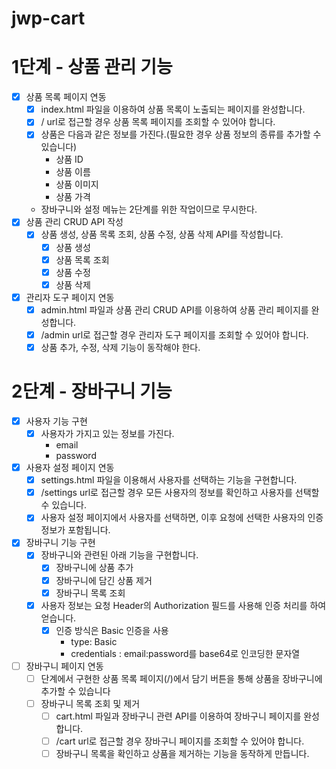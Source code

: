 # jwp-cart

# 1단계 - 상품 관리 기능

* [x] 상품 목록 페이지 연동
  * [x] index.html 파일을 이용하여 상품 목록이 노출되는 페이지를 완성합니다.
  * [x] / url로 접근할 경우 상품 목록 페이지를 조회할 수 있어야 합니다.
  * [x] 상품은 다음과 같은 정보를 가진다.(필요한 경우 상품 정보의 종류를 추가할 수 있습니다)
    - 상품 ID
    - 상품 이름
    - 상품 이미지
    - 상품 가격
  * 장바구니와 설정 메뉴는 2단계를 위한 작업이므로 무시한다.
* [x] 상품 관리 CRUD API 작성
  * [x] 상품 생성, 상품 목록 조회, 상품 수정, 상품 삭제 API를 작성합니다.
    * [x] 상품 생성
    * [x] 상품 목록 조회
    * [x] 상품 수정
    * [x] 상품 삭제
* [x] 관리자 도구 페이지 연동
  * [x] admin.html 파일과 상품 관리 CRUD API를 이용하여 상품 관리 페이지를 완성합니다.
  * [x] /admin url로 접근할 경우 관리자 도구 페이지를 조회할 수 있어야 합니다.
  * [x] 상품 추가, 수정, 삭제 기능이 동작해야 한다.

# 2단계 - 장바구니 기능

* [x] 사용자 기능 구현
  * [x] 사용자가 가지고 있는 정보를 가진다.
    * email
    * password
* [x] 사용자 설정 페이지 연동
  * [x] settings.html 파일을 이용해서 사용자를 선택하는 기능을 구현합니다.
  * [x] /settings url로 접근할 경우 모든 사용자의 정보를 확인하고 사용자를 선택할 수 있습니다.
  * [x] 사용자 설정 페이지에서 사용자를 선택하면, 이후 요청에 선택한 사용자의 인증 정보가 포함됩니다.
* [x] 장바구니 기능 구현
  * [x] 장바구니와 관련된 아래 기능을 구현합니다.
    * [x] 장바구니에 상품 추가
    * [x] 장바구니에 담긴 상품 제거
    * [x] 장바구니 목록 조회
  * [x] 사용자 정보는 요청 Header의 Authorization 필드를 사용해 인증 처리를 하여 얻습니다.
    * [x] 인증 방식은 Basic 인증을 사용
      * type: Basic
      * credentials : email:password를 base64로 인코딩한 문자열
* [ ] 장바구니 페이지 연동
  * [ ] 단계에서 구현한 상품 목록 페이지(/)에서 담기 버튼을 통해 상품을 장바구니에 추가할 수 있습니다
  * [ ] 장바구니 목록 조회 및 제거
    * [ ] cart.html 파일과 장바구니 관련 API를 이용하여 장바구니 페이지를 완성합니다.
    * [ ] /cart url로 접근할 경우 장바구니 페이지를 조회할 수 있어야 합니다.
    * [ ] 장바구니 목록을 확인하고 상품을 제거하는 기능을 동작하게 만듭니다.
